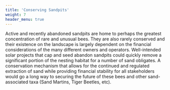 ```yaml
---
title: 'Conserving Sandpits'
weight: 7
header_menu: true
---
```


Active and recently abandoned sandpits are home to perhaps the greatest concentration of rare and unusual bees. They are also rarely conserved and their existence on the landscape is largely dependent on the financial considerations of the many different owners and operators. Well-intended solar projects that cap and seed abandon sandpits could quickly remove a significant portion of the nesting habitat for a number of sand obligates. A conservation mechanism that allows for the continued and regulated extraction of sand while providing financial stability for all stakeholders would go a long way to securing the future of these bees and other sand-associated taxa (Sand Martins, Tiger Beetles, etc). 